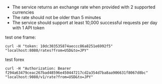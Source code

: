 
- The service returns an exchange rate when provided with 2 supported currencies
- The rate should not be older than 5 minutes
- The service should support at least 10,000 successful requests per day with 1 API token

test one frame:
```
curl -H "token: 10dc303535874aeccc86a8251e6992f5" "localhost:8080/rates?from=USD&to=JPY"
```

test forex
```
curl -H "Authorization: Bearer f294a63479ceac267bad48596e450447217cd2a354d7ba8aa906631f8067d8bc" "localhost:9080/v1/rate?from=USD&to=JPY"
```
